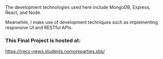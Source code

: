 The development technologies used here include MongoDB, Express, React, and Node. 

Meanwhile, I make use of development techniques such as implementing responsive UI and RESTful APIs.

### This Final Project is hosted at: 

https://jrecc-news.students.nomoreparties.sbs/
